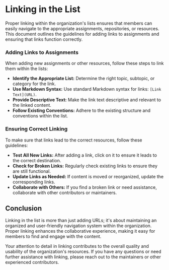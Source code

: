 # Linking in the List

Proper linking within the organization's lists ensures that members can easily navigate to the appropriate assignments, repositories, or resources. This document outlines the guidelines for adding links to assignments and ensuring that links function correctly.

### Adding Links to Assignments

When adding new assignments or other resources, follow these steps to link them within the lists:

- **Identify the Appropriate List:** Determine the right topic, subtopic, or category for the link.
- **Use Markdown Syntax:** Use standard Markdown syntax for links: `[Link Text](URL)`.
- **Provide Descriptive Text:** Make the link text descriptive and relevant to the linked content.
- **Follow Existing Conventions:** Adhere to the existing structure and conventions within the list.

### Ensuring Correct Linking

To make sure that links lead to the correct resources, follow these guidelines:

- **Test All New Links:** After adding a link, click on it to ensure it leads to the correct destination.
- **Check for Broken Links:** Regularly check existing links to ensure they are still functional.
- **Update Links as Needed:** If content is moved or reorganized, update the corresponding links.
- **Collaborate with Others:** If you find a broken link or need assistance, collaborate with other contributors or maintainers.

## Conclusion

Linking in the list is more than just adding URLs; it's about maintaining an organized and user-friendly navigation system within the organization. Proper linking enhances the collaborative experience, making it easy for members to find and engage with the content.

Your attention to detail in linking contributes to the overall quality and usability of the organization's resources. If you have any questions or need further assistance with linking, please reach out to the maintainers or other experienced contributors.
